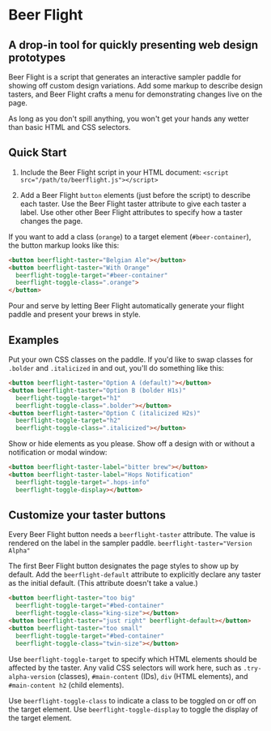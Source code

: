 # Beer Flight

## A drop-in tool for quickly presenting web design prototypes

Beer Flight is a script that generates an interactive sampler paddle for showing off custom design variations. Add some markup to describe design tasters, and Beer Flight crafts a menu for demonstrating changes live on the page.

As long as you don't spill anything, you won't get your hands any wetter than basic HTML and CSS selectors.

## Quick Start

1. Include the Beer Flight script in your HTML document: `<script src="/path/to/beerflight.js"></script>`

2. Add a Beer Flight `button` elements (just before the script) to describe each taster. Use the Beer Flight taster attribute to give each taster a label. Use other other Beer Flight attributes to specify how a taster changes the page.

If you want to add a class (`orange`) to a target element (`#beer-container`), the button markup looks like this:

```html
<button beerflight-taster="Belgian Ale"></button>
<button beerflight-taster="With Orange"
  beerflight-toggle-target="#beer-container"
  beerflight-toggle-class=".orange">
</button>
```

Pour and serve by letting Beer Flight automatically generate your flight paddle and present your brews in style.

## Examples

Put your own CSS classes on the paddle. If you'd like to swap classes for `.bolder` and `.italicized` in and out, you'll do something like this:

```html
<button beerflight-taster="Option A (default)"></button>
<button beerflight-taster="Option B (bolder H1s)"
  beerflight-toggle-target="h1"
  beerflight-toggle-class=".bolder"></button>
<button beerflight-taster="Option C (italicized H2s)"
  beerflight-toggle-target="h2"
  beerflight-toggle-class=".italicized"></button>
```

Show or hide elements as you please. Show off a design with or without a notification or modal window:

```html
<button beerflight-taster-label="bitter brew"></button>
<button beerflight-taster-label="Hops Notification"
  beerflight-toggle-target=".hops-info"
  beerflight-toggle-display></button>
```

## Customize your taster buttons

Every Beer Flight button needs a `beerflight-taster` attribute. The value is rendered on the label in the sampler paddle. `beerflight-taster="Version Alpha"`

The first Beer Flight button designates the page styles to show up by default. Add the `beerflight-default` attribute to explicitly declare any taster as the initial default. (This attribute doesn't take a value.)

```html
<button beerflight-taster="too big"
  beerflight-toggle-target="#bed-container"
  beerflight-toggle-class="king-size"></button>
<button beerflight-taster="just right" beerflight-default></button>
<button beerflight-taster="too small"
  beerflight-toggle-target="#bed-container"
  beerflight-toggle-class="twin-size"></button>
```

Use `beerflight-toggle-target` to specify which HTML elements should be affected by the taster. Any valid CSS selectors will work here, such as `.try-alpha-version` (classes), `#main-content` (IDs), `div` (HTML elements), and `#main-content h2` (child elements).

Use `beerflight-toggle-class` to indicate a class to be toggled on or off on the target element. Use `beerflight-toggle-display` to toggle the display of the target element.
